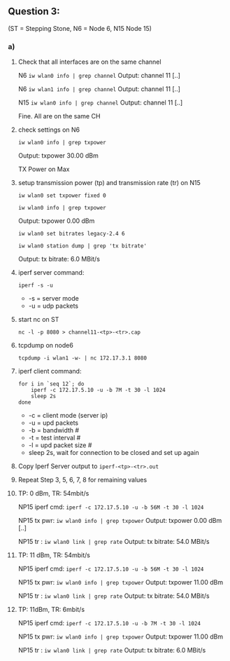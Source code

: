 ## Question 3:
(ST = Stepping Stone, N6 = Node 6, N15 Node 15)
### a)

1. Check that all interfaces are on the same channel

	N6 `iw wlan0 info | grep channel` Output: channel 11 [..]
	
	N6 `iw wlan1 info | grep channel` Output: channel 11 [..]
	
	N15 `iw wlan0 info | grep channel` Output: channel 11 [..]
	
	Fine. All are on the same CH

2. check settings on N6
	
	`iw wlan0 info | grep txpower`
	
 	Output: txpower 30.00 dBm
 	
 	TX Power on Max

3. setup transmission power (tp) and transmission rate (tr) on N15

	`iw wlan0 set txpower fixed 0`
	
	`iw wlan0 info | grep txpower`
	
	Output: txpower 0.00 dBm
	
	`iw wlan0 set bitrates legacy-2.4 6`
	
	`iw wlan0 station dump | grep 'tx bitrate'`
	
	Output: tx bitrate:	6.0 MBit/s
	

4. iperf server command:
	
	`iperf -s -u`
	
	* -s = server mode
	* -u = udp packets

5. start nc on ST

	`nc -l -p 8080 > channel11-<tp>-<tr>.cap`

6. tcpdump on node6

	`tcpdump -i wlan1 -w- | nc 172.17.3.1 8080`
	
7. iperf client command:

	```
	for i in `seq 12`; do 
		iperf -c 172.17.5.10 -u -b 7M -t 30 -l 1024
		sleep 2s
	done
	```

	
	* -c = client mode (server ip)
	* -u = upd packets
	* -b = bandwidth #
	* -t = test interval #
	* -l = upd packet size #
	* sleep 2s, wait for connection to be closed and set up again

8. Copy Iperf Server output to `iperf-<tp>-<tr>.out`

9. Repeat Step 3, 5, 6, 7, 8 for remaining values

10. TP: 0 dBm, TR: 54mbit/s

	NP15 iperf cmd: `iperf -c 172.17.5.10 -u -b 56M -t 30 -l 1024`
 
 	NP15 tx pwr: `iw wlan0 info | grep txpower` Output: txpower 0.00 dBm [..]
 	
 	NP15 tr : `iw wlan0 link | grep rate` Output: tx bitrate: 54.0 MBit/s
 	
11. TP: 11 dBm, TR: 54mbit/s

	NP15 iperf cmd: `iperf -c 172.17.5.10 -u -b 56M -t 30 -l 1024`
	
	NP15 tx pwr: `iw wlan0 info | grep txpower` Output: txpower 11.00 dBm
	
	NP15 tr : `iw wlan0 link | grep rate` Output: tx bitrate: 54.0 MBit/s
	
12. TP: 11dBm, TR: 6mbit/s

	NP15 iperf cmd: `iperf -c 172.17.5.10 -u -b 7M -t 30 -l 1024`
	
	NP15 tx pwr: `iw wlan0 info | grep txpower` Output: txpower 11.00 dBm
	
	NP15 tr : `iw wlan0 link | grep rate` Output: tx bitrate: 6.0 MBit/s
	
	